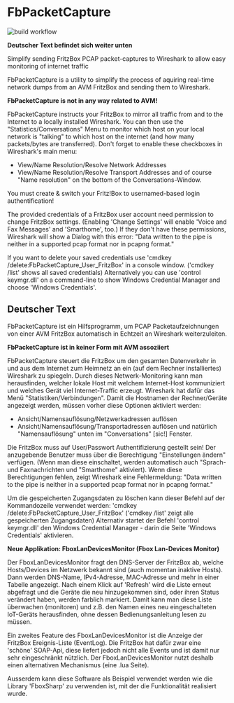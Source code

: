 # FbPacketCapture

![build workflow](https://github.com/donid/FbPacketCapture/actions/workflows/dotnet.yml/badge.svg)

**Deutscher Text befindet sich weiter unten**

Simplify sending FritzBox PCAP packet-captures to Wireshark to allow easy monitoring of internet traffic

FbPacketCapture is a utility to simplify the process of aquiring real-time network dumps
from an AVM FritzBox and sending them to Wireshark.

**FbPacketCapture is not in any way related to AVM!**

FbPacketCapture instructs your FritzBox to mirror all traffic from and to the Internet to a locally installed Wireshark.
You can then use the "Statistics/Conversations" Menu to monitor which host on your local network is "talking" to which host
on the internet (and how many packets/bytes are transferred). Don't forget to enable these checkboxes in Wireshark's main menu:
- View/Name Resolution/Resolve Network Addresses
- View/Name Resolution/Resolve Transport Addresses
and of course "Name resolution" on the bottom of the Conversations-Window.

You must create & switch your Fritz!Box to usernamed-based login authentification!

The provided credentials of a FritzBox user account need permission to change FritzBox settings.
(Enabling 'Change Settings' will enable 'Voice and Fax Messages' and 'Smarthome', too.)
If they don't have these permissions, Wireshark will show a Dialog with this error:
"Data written to the pipe is neither in a supported pcap format nor in pcapng format."

If you want to delete your saved credentials use 'cmdkey /delete:FbPacketCapture_User_FritzBox' in a console window.
('cmdkey /list' shows all saved credentials)
Alternatively you can use 'control keymgr.dll' on a command-line to show Windows Credential Manager and choose 'Windows Credentials'.

## Deutscher Text
FbPacketCapture ist ein Hilfsprogramm, um PCAP Packetaufzeichnungen von einer AVM FritzBox automatisch in Echtzeit an Wireshark weiterzuleiten.

**FbPacketCapture ist in keiner Form mit AVM assoziiert**

FbPacketCapture steuert die FritzBox um den gesamten Datenverkehr in und aus dem Internet zum Heimnetz an ein (auf dem Rechner installiertes) Wireshark zu spiegeln. Durch dieses Netwerk-Monitoring kann man herausfinden, welcher lokale Host mit welchem Internet-Host kommuniziert und welches Gerät viel Internet-Traffic erzeugt. Wireshark hat dafür das Menü "Statistiken/Verbindungen". Damit die Hostnamen der Rechner/Geräte angezeigt werden, müssen vorher diese Optionen aktiviert werden:
- Ansicht/Namensauflösung/Netzwerkadressen auflösen
- Ansicht/Namensauflösung/Transportadressen auflösen
und natürlich "Namensauflösung" unten im "Conversations" [sic!] Fenster.

Die FritzBox muss auf User/Passwort Authentifizierung gestellt sein! Der anzugebende Benutzer muss über die Berechtigung "Einstellungen ändern" verfügen. (Wenn man diese einschaltet, werden automatisch auch "Sprach- und Faxnachrichten und "Smarthome" aktiviert). Wenn diese Berechtigungen fehlen, zeigt Wireshark eine Fehlermeldung:
"Data written to the pipe is neither in a supported pcap format nor in pcapng format."

Um die gespeicherten Zugangsdaten zu löschen kann dieser Befehl auf der Kommandozeile verwendet werden:
'cmdkey /delete:FbPacketCapture_User_FritzBox'
('cmdkey /list' zeigt alle gespeicherten Zugangsdaten)
Alternativ startet der Befehl 'control keymgr.dll' den Windows Credential Manager - darin die Seite 'Windows Credentials' aktivieren.

**Neue Applikation: FboxLanDevicesMonitor (Fbox Lan-Devices Monitor)**

Der FboxLanDevicesMonitor fragt den DNS-Server der FritzBox ab, welche Hosts/Devices im Netzwerk bekannt sind (auch momentan inaktive Hosts). Dann werden DNS-Name, IPv4-Adresse, MAC-Adresse und mehr in einer Tabelle angezeigt. Nach einem Klick auf 'Refresh' wird die Liste erneut abgefragt und die Geräte die neu hinzugekommen sind, oder ihren Status verändert haben, werden farblich markiert. Damit kann man diese Liste überwachen (monitoren) und z.B. den Namen eines neu eingeschalteten IoT-Geräts herausfinden, ohne dessen Bedienungsanleitung lesen zu müssen.

Ein zweites Feature des FboxLanDevicesMonitor ist die Anzeige der FritzBox Ereignis-Liste (EventLog). Die FritzBox hat dafür zwar eine 'schöne' SOAP-Api, diese liefert jedoch nicht alle Events und ist damit nur sehr eingeschränkt nützlich. Der FboxLanDevicesMonitor nutzt deshalb einen alternativen Mechanismus (eine .lua Seite).

Ausserdem kann diese Software als Beispiel verwendet werden wie die Library 'FboxSharp' zu verwenden ist, mit der die Funktionalität realisiert wurde.
